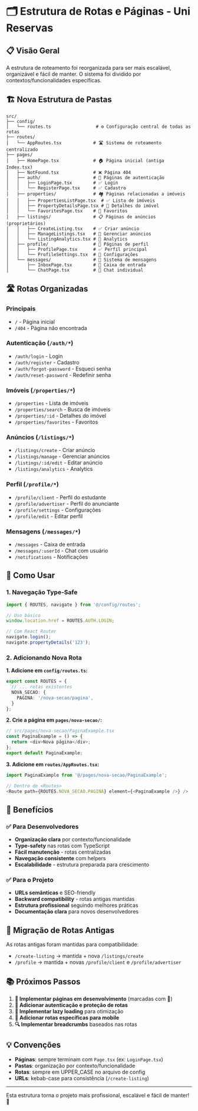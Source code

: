 # 🗂️ Estrutura de Rotas e Páginas - Uni Reservas

## 📋 Visão Geral

A estrutura de roteamento foi reorganizada para ser mais escalável, organizável e fácil de manter. O sistema foi dividido por contextos/funcionalidades específicas.

## 🏗️ Nova Estrutura de Pastas

```
src/
├── config/
│   └── routes.ts                 # ⚙️ Configuração central de todas as rotas
├── routes/
│   └── AppRoutes.tsx            # 🛣️ Sistema de roteamento centralizado
├── pages/
│   ├── HomePage.tsx             # 🏠 Página inicial (antiga Index.tsx)
│   ├── NotFound.tsx             # ❌ Página 404
│   ├── auth/                    # 🔐 Páginas de autenticação
│   │   ├── LoginPage.tsx        # ✅ Login
│   │   └── RegisterPage.tsx     # ✅ Cadastro
│   ├── properties/              # 🏘️ Páginas relacionadas a imóveis
│   │   ├── PropertiesListPage.tsx  # ✅ Lista de imóveis
│   │   ├── PropertyDetailsPage.tsx # 🚧 Detalhes do imóvel
│   │   └── FavoritesPage.tsx    # 🚧 Favoritos
│   ├── listings/                # 📋 Páginas de anúncios (proprietários)
│   │   ├── CreateListing.tsx    # ✅ Criar anúncio
│   │   ├── ManageListings.tsx   # 🚧 Gerenciar anúncios
│   │   └── ListingAnalytics.tsx # 🚧 Analytics
│   ├── profile/                 # 👤 Páginas de perfil
│   │   ├── ProfilePage.tsx      # ✅ Perfil principal
│   │   └── ProfileSettings.tsx  # 🚧 Configurações
│   └── messages/                # 💬 Sistema de mensagens
│       ├── InboxPage.tsx        # 🚧 Caixa de entrada
│       └── ChatPage.tsx         # 🚧 Chat individual
```

## 🛣️ Rotas Organizadas

### **Principais**
- `/` - Página inicial
- `/404` - Página não encontrada

### **Autenticação** (`/auth/*`)
- `/auth/login` - Login
- `/auth/register` - Cadastro
- `/auth/forgot-password` - Esqueci senha
- `/auth/reset-password` - Redefinir senha

### **Imóveis** (`/properties/*`)
- `/properties` - Lista de imóveis
- `/properties/search` - Busca de imóveis
- `/properties/:id` - Detalhes do imóvel
- `/properties/favorites` - Favoritos

### **Anúncios** (`/listings/*`)
- `/listings/create` - Criar anúncio
- `/listings/manage` - Gerenciar anúncios
- `/listings/:id/edit` - Editar anúncio
- `/listings/analytics` - Analytics

### **Perfil** (`/profile/*`)
- `/profile/client` - Perfil do estudante
- `/profile/advertiser` - Perfil do anunciante
- `/profile/settings` - Configurações
- `/profile/edit` - Editar perfil

### **Mensagens** (`/messages/*`)
- `/messages` - Caixa de entrada
- `/messages/:userId` - Chat com usuário
- `/notifications` - Notificações

## 🔧 Como Usar

### **1. Navegação Type-Safe**
```typescript
import { ROUTES, navigate } from '@/config/routes';

// Uso básico
window.location.href = ROUTES.AUTH.LOGIN;

// Com React Router
navigate.login();
navigate.propertyDetails('123');
```

### **2. Adicionando Nova Rota**

**1. Adicione em `config/routes.ts`:**
```typescript
export const ROUTES = {
  // ... rotas existentes
  NOVA_SECAO: {
    PAGINA: '/nova-secao/pagina',
  }
};
```

**2. Crie a página em `pages/nova-secao/`:**
```typescript
// src/pages/nova-secao/PaginaExample.tsx
const PaginaExample = () => {
  return <div>Nova página</div>;
};
export default PaginaExample;
```

**3. Adicione em `routes/AppRoutes.tsx`:**
```typescript
import PaginaExample from '@/pages/nova-secao/PaginaExample';

// Dentro de <Routes>
<Route path={ROUTES.NOVA_SECAO.PAGINA} element={<PaginaExample />} />
```

## 🎯 Benefícios

### **✅ Para Desenvolvedores**
- **Organização clara** por contexto/funcionalidade
- **Type-safety** nas rotas com TypeScript
- **Fácil manutenção** - rotas centralizadas
- **Navegação consistente** com helpers
- **Escalabilidade** - estrutura preparada para crescimento

### **✅ Para o Projeto**
- **URLs semânticas** e SEO-friendly
- **Backward compatibility** - rotas antigas mantidas
- **Estrutura profissional** seguindo melhores práticas
- **Documentação clara** para novos desenvolvedores

## 🔄 Migração de Rotas Antigas

As rotas antigas foram mantidas para compatibilidade:
- `/create-listing` → mantida + nova `/listings/create`
- `/profile` → mantida + novas `/profile/client` e `/profile/advertiser`

## 📚 Próximos Passos

1. **🚧 Implementar páginas em desenvolvimento** (marcadas com 🚧)
2. **🔐 Adicionar autenticação e proteção de rotas**
3. **🎨 Implementar lazy loading** para otimização
4. **📱 Adicionar rotas específicas para mobile**
5. **🔍 Implementar breadcrumbs** baseados nas rotas

## 💡 Convenções

- **Páginas**: sempre terminam com `Page.tsx` (ex: `LoginPage.tsx`)
- **Pastas**: organização por contexto/funcionalidade
- **Rotas**: sempre em UPPER_CASE no arquivo de config
- **URLs**: kebab-case para consistência (`/create-listing`)

---

Esta estrutura torna o projeto mais profissional, escalável e fácil de manter! 🚀